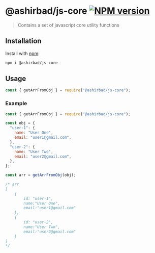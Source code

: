 # @ashirbad/js-core [![NPM version](https://img.shields.io/npm/v/@ashirbad/js-core.svg?style=flat)](https://www.npmjs.com/package/@ashirbad/js-core)

> Contains a set of javascript core utility functions

## Installation

Install with [npm](https://www.npmjs.com/):

```sh
npm i @ashirbad/js-core
```

## Usage

```js
const { getArrFromObj } = require("@ashirbad/js-core");
```

### Example

```js
const { getArrFromObj } = require("@ashirbad/js-core");

const obj = {
  "user-1": {
    name: "User One",
    email: "user1@gmail.com",
  },
  "user-2": {
    name: "User Two",
    email: "user2@gmail.com",
  },
};

const arr = getArrFromObj(obj);

/* arr
[
    {
        id: "user-1", 
        name:"User One",
        email:"user1@gmail.com"
    },
    {
        id: "user-2", 
        name:"User Two",
        email:"user2@gmail.com"
    }
]
*/
```
